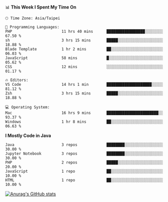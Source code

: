 <!--### Hi there 👋-->

<!--
**treevel/treevel** is a ✨ _special_ ✨ repository because its `README.md` (this file) appears on your GitHub profile.

Here are some ideas to get you started:

- 🔭 I’m currently working on ...
- 🌱 I’m currently learning ...
- 👯 I’m looking to collaborate on ...
- 🤔 I’m looking for help with ...
- 💬 Ask me about ...
- 📫 How to reach me: ...
- 😄 Pronouns: ...
- ⚡ Fun fact: ...
-->

<!--START_SECTION:waka-->
📊 **This Week I Spent My Time On** 

```text
🕑︎ Time Zone: Asia/Taipei

💬 Programming Languages: 
PHP                      11 hrs 40 mins      █████████████████░░░░░░░░   67.50 % 
sh                       3 hrs 15 mins       █████░░░░░░░░░░░░░░░░░░░░   18.88 % 
Blade Template           1 hr 2 mins         ██░░░░░░░░░░░░░░░░░░░░░░░   06.03 % 
JavaScript               58 mins             █░░░░░░░░░░░░░░░░░░░░░░░░   05.62 % 
CSS                      12 mins             ░░░░░░░░░░░░░░░░░░░░░░░░░   01.17 % 

🔥 Editors: 
VS Code                  14 hrs 1 min        ████████████████████░░░░░   81.12 % 
Zsh                      3 hrs 15 mins       █████░░░░░░░░░░░░░░░░░░░░   18.88 % 

💻 Operating System: 
Mac                      16 hrs 9 mins       ███████████████████████░░   93.37 % 
Windows                  1 hr 8 mins         ██░░░░░░░░░░░░░░░░░░░░░░░   06.63 % 
```

**I Mostly Code in Java** 

```text
Java                     3 repos             ████████░░░░░░░░░░░░░░░░░   30.00 % 
Jupyter Notebook         3 repos             ████████░░░░░░░░░░░░░░░░░   30.00 % 
PHP                      2 repos             █████░░░░░░░░░░░░░░░░░░░░   20.00 % 
JavaScript               1 repo              ██░░░░░░░░░░░░░░░░░░░░░░░   10.00 % 
HTML                     1 repo              ██░░░░░░░░░░░░░░░░░░░░░░░   10.00 % 
```




<!--END_SECTION:waka-->

<!-- GitHub Stats Card-->
[![Anurag's GitHub stats](https://github-readme-stats.vercel.app/api?username=treevel&show_icons=true&theme=monokai&count_private=true)](https://github.com/anuraghazra/github-readme-stats)
